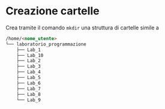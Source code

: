 # Creazione cartelle

Crea tramite il comando `mkdir` una struttura di cartelle simile a
```markdown
/home/<nome_utente>
└── laboratorio_programmazione
    ├── Lab_1
    ├── Lab_10
    ├── Lab_2
    ├── Lab_3
    ├── Lab_4
    ├── Lab_5
    ├── Lab_6
    ├── Lab_7
    ├── Lab_8
    └── Lab_9
```
